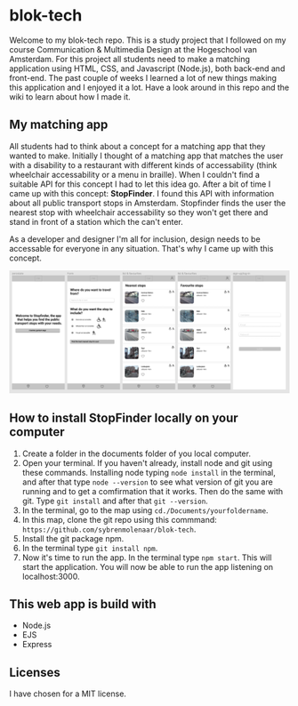 # blok-tech
Welcome to my blok-tech repo. This is a study project that I followed on my course Communication & Multimedia Design at the Hogeschool van Amsterdam.
For this project all students need to make a matching application using HTML, CSS, and Javascript (Node.js), both back-end and front-end. The past couple of weeks I learned a lot of new things making this application and I enjoyed it a lot. Have a look around in this repo and the wiki to learn about how I made it.

## My matching app
All students had to think about a concept for a matching app that they wanted to make. Initially I thought of a matching app that matches the user with a disability to a restaurant with different kinds of accessability (think wheelchair accessability or a menu in braille). When I couldn't find a suitable API for this concept I had to let this idea go. After a bit of time I came up with this concept: **StopFinder**. I found this API with information about all public transport stops in Amsterdam. Stopfinder finds the user the nearest stop with wheelchair accessability so they won't get there and stand in front of a station which the can't enter. 

As a developer and designer I'm all for inclusion, design needs to be accessable for everyone in any situation. That's why I came up with this concept. 

![Screenshot StopFinder](https://github.com/sybrenmolenaar/blok-tech/blob/main/Pictures/Screenshot%202022-03-13%20at%2015.18.01.png?raw=true)


## How to install StopFinder locally on your computer

1. Create a folder in the documents folder of you local computer.
2. Open your terminal. If you haven't already, install node and git using these commands. Installing node typing `node install` in the terminal, and after that type `node --version` to see what version of git you are running and to get a comfirmation that it works. Then do the same with git. Type `git install` and after that `git --version`.
3. In the terminal, go to the map using `cd./Documents/yourfoldername`. 
4. In this map, clone the git repo using this commmand: `https://github.com/sybrenmolenaar/blok-tech`.
5. Install the git package npm. 
6. In the terminal type `git install npm`.
7. Now it's time to run the app. In the terminal type `npm start`. This will start the application. You will now be able to run the app listening on localhost:3000.

## This web app is build with
- Node.js
- EJS
- Express

## Licenses
I have chosen for a MIT license. 
